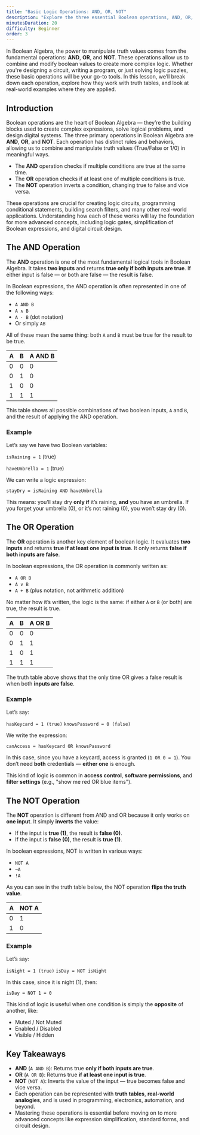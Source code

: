 ```yaml
---
title: "Basic Logic Operations: AND, OR, NOT"
description: "Explore the three essential Boolean operations, AND, OR, and NOT, that form the core of boolean expressions."
minutesDuration: 20
difficulty: Beginner
order: 3
---
```


In Boolean Algebra, the power to manipulate truth values comes from the fundamental operations: **AND**, **OR**, and **NOT**. 
These operations allow us to combine and modify boolean values to create more complex logic. Whether you're designing 
a circuit, writing a program, or just solving logic puzzles, these basic operations will be your go-to tools. In this 
lesson, we’ll break down each operation, explore how they work with truth tables, and look at real-world examples where 
they are applied.

## Introduction 

Boolean operations are the heart of Boolean Algebra — they’re the building blocks used to create complex expressions, 
solve logical problems, and design digital systems. The three primary operations in Boolean Algebra are **AND**, **OR**, and **NOT**. 
Each operation has distinct rules and behaviors, allowing us to combine and manipulate truth values (True/False or 1/0)
in meaningful ways.

* The **AND** operation checks if multiple conditions are true at the same time.
* The **OR** operation checks if at least one of multiple conditions is true.
* The **NOT** operation inverts a condition, changing true to false and vice versa.

These operations are crucial for creating logic circuits, programming conditional statements, building search filters, 
and many other real-world applications. Understanding how each of these works will lay the foundation for more advanced 
concepts, including logic gates, simplification of Boolean expressions, and digital circuit design.

## The AND Operation

The **AND** operation is one of the most fundamental logical tools in Boolean Algebra. It takes **two inputs** and 
returns **true only if both inputs are true**. If either input is false — or both are false — the result is false.

In Boolean expressions, the AND operation is often represented in one of the following ways:

* `A AND B`
* `A ∧ B`
* `A · B` (dot notation)
* Or simply `AB`

All of these mean the same thing: both `A` and `B` must be true for the result to be true.

| A | B | A AND B |
| - | - | ------- |
| 0 | 0 | 0       |
| 0 | 1 | 0       |
| 1 | 0 | 0       |
| 1 | 1 | 1       |

This table shows all possible combinations of two boolean inputs, `A` and `B`, and the result of applying the 
AND operation.

### Example

Let’s say we have two Boolean variables:

`isRaining = 1` (true)

`haveUmbrella = 1` (true)

We can write a logic expression:

`stayDry = isRaining AND haveUmbrella`

This means: you’ll stay dry **only if** it’s raining, **and** you have an umbrella.
If you forget your umbrella (0), or it’s not raining (0), you won’t stay dry (0).

## The OR Operation

The **OR** operation is another key element of boolean logic. It evaluates **two inputs** and returns 
**true if at least one input is true**. It only returns **false if both inputs are false**.

In boolean expressions, the OR operation is commonly written as:

* `A OR B`
* `A ∨ B`
* `A + B` (plus notation, not arithmetic addition)

No matter how it’s written, the logic is the same: if either `A` or `B` (or both) are true, the result is true.

| A | B | A OR B |
| - | - | ------ |
| 0 | 0 | 0      |
| 0 | 1 | 1      |
| 1 | 0 | 1      |
| 1 | 1 | 1      |

The truth table above shows that the only time OR gives a false result is when both **inputs are false**.

### Example

Let’s say:

`hasKeycard = 1 (true)`
`knowsPassword = 0 (false)`

We write the expression:

`canAccess = hasKeycard OR knowsPassword`

In this case, since you have a keycard, access is granted (`1 OR 0 = 1`). You don’t need **both** credentials — 
**either one** is enough.

This kind of logic is common in **access control**, **software permissions**, and **filter settings** (e.g., "show me red OR blue items").

## The NOT Operation

The **NOT** operation is different from AND and OR because it only works on **one input**. It simply **inverts** the value:

* If the input is **true (1)**, the result is **false (0)**.
* If the input is **false (0)**, the result is **true (1)**.

In boolean expressions, NOT is written in various ways:

* `NOT A`
* `¬A`
* `!A`

As you can see in the truth table below, the NOT operation **flips the truth value**.

| A | NOT A |
| - | ----- |
| 0 | 1     |
| 1 | 0     |

### Example

Let’s say:

`isNight = 1 (true)`
`isDay = NOT isNight`

In this case, since it is night (1), then:

`isDay = NOT 1 = 0`

This kind of logic is useful when one condition is simply the **opposite** of another, like:

* Muted / Not Muted
* Enabled / Disabled
* Visible / Hidden

## Key Takeaways

* **AND** (`A AND B`): Returns true **only if both inputs are true**.
* **OR** (`A OR B`): Returns true **if at least one input is true**.
* **NOT** (`NOT A`): Inverts the value of the input — true becomes false and vice versa.
* Each operation can be represented with **truth tables**, **real-world analogies**, and is used in programming, electronics, automation, and beyond.
* Mastering these operations is essential before moving on to more advanced concepts like expression simplification, standard forms, and circuit design.